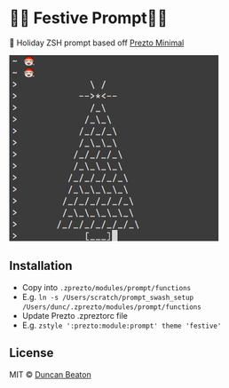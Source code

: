 # 🎄🎄 Festive Prompt🎄🎄

🎅 Holiday ZSH prompt based off [Prezto Minimal](https://github.com/sorin-ionescu/prezto/blob/master/modules/prompt/functions/prompt_minimal_setup)

![festive example](https://raw.githubusercontent.com/dunckr/festive-prompt/master/assets/example.jpg)

## Installation

+ Copy into ```.zprezto/modules/prompt/functions```
+ E.g. ```ln -s /Users/scratch/prompt_swash_setup /Users/dunc/.zprezto/modules/prompt/functions```
+ Update Prezto .zpreztorc file
+ E.g. ```zstyle ':prezto:module:prompt' theme 'festive'```

## License

MIT © [Duncan Beaton](http://dunckr.com)
